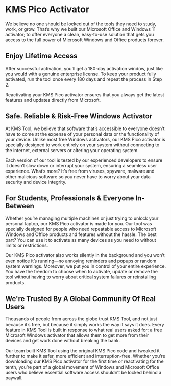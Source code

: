 # KMS Pico Activator
We believe no one should be locked out of the tools they need to study, work, or grow. That’s why we built our Microsoft Office and Windows 11 activator; to offer everyone a clean, easy-to-use solution that gets you access to the full power of Microsoft Windows and Office products forever.

## Enjoy Lifetime Access
After successful activation, you’ll get a 180-day activation window, just like you would with a genuine enterprise license. To keep your product fully activated, run the tool once every 180 days and repeat the process in Step 2.

Reactivating your KMS Pico activator ensures that you always get the latest features and updates directly from Microsoft.

## Safe. Reliable & Risk-Free Windows Activator
At KMS Tool, we believe that software that’s accessible to everyone doesn’t have to come at the expense of your personal data or the functionality of your device. Unlike most free Windows activators, our KMS Pico activator is specially designed to work entirely on your system without connecting to the internet, external servers or altering your operating system.

Each version of our tool is tested by our experienced developers to ensure it doesn’t slow down or interrupt your system, ensuring a seamless user experience. What’s more? It’s free from viruses, spyware, malware and other malicious software so you never have to worry about your data security and device integrity.

## For Students, Professionals & Everyone In-Between
Whether you’re managing multiple machines or just trying to unlock your personal laptop, our KMS Pico activator is made for you. Our tool was specially designed for people who need repeatable access to Microsoft Windows and Office products and features without the hassle. The best part? You can use it to activate as many devices as you need to without limits or restrictions.

Our KMS Pico activator also works silently in the background and you won’t even notice it’s running—no annoying reminders and popups or random system warnings. Moreover, we put you in control of your entire experience. You have the freedom to choose when to activate, update or remove the tool without having to worry about critical system failures or reinstalling products.

## We're Trusted By A Global Community Of Real Users
Thousands of people from across the globe trust KMS Tool, and not just because it’s free, but because it simply works the way it says it does. Every feature in KMS Tool is built in response to what real users asked for: a free Microsoft Windows activator that allows them to get more from their devices and get work done without breaking the bank.

Our team built KMS Tool using the original KMS Pico code and tweaked it further to make it safer, more efficient and interruption-free. Whether you’re downloading our KMS Pico activator for the first time or reactivating for the tenth, you’re part of a global movement of Windows and Microsoft Office users who believe essential software access shouldn’t be locked behind a paywall.
